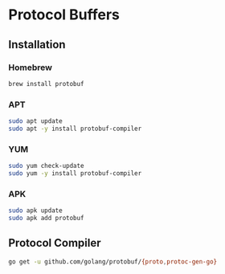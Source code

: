 # Protocol Buffers

## Installation

### Homebrew

```sh
brew install protobuf
```

### APT

```sh
sudo apt update
sudo apt -y install protobuf-compiler
```

### YUM

```sh
sudo yum check-update
sudo yum -y install protobuf-compiler
```

### APK

```sh
sudo apk update
sudo apk add protobuf
```

## Protocol Compiler

```sh
go get -u github.com/golang/protobuf/{proto,protoc-gen-go}
```
